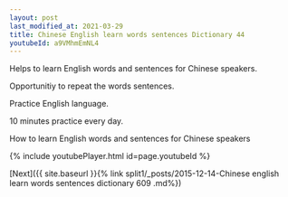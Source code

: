 ```yaml
---
layout: post
last_modified_at: 2021-03-29
title: Chinese English learn words sentences Dictionary 44 
youtubeId: a9VMhmEmNL4
---
```

 
 
Helps to learn English words and sentences for Chinese speakers.

Opportunitiy to repeat the words sentences. 

Practice English language. 
 
10 minutes practice every day. 
 
How to learn English words and sentences for Chinese speakers 
 
{% include youtubePlayer.html id=page.youtubeId %}
 
 
[Next]({{ site.baseurl }}{% link  split1/_posts/2015-12-14-Chinese english learn words sentences dictionary 609 .md%})
 
